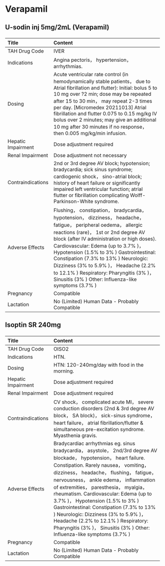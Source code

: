 # Verapamil

## U-sodin inj 5mg/2mL (Verapamil)

##### 

| Title              | Content                                                                                                                                                                                                                                                                                                                                                                                                                                                                          |
|:-------------------|:---------------------------------------------------------------------------------------------------------------------------------------------------------------------------------------------------------------------------------------------------------------------------------------------------------------------------------------------------------------------------------------------------------------------------------------------------------------------------------|
| TAH Drug Code      | IVER                                                                                                                                                                                                                                                                                                                                                                                                                                                                             |
| Indications        | Angina pectoris， hypertension， arrhythmias.                                                                                                                                                                                                                                                                                                                                                                                                                                    |
| Dosing             | Acute ventricular rate control (in hemodynamically stable patients， due to Atrial fibrillation and flutter): Initial: bolus 5 to 10 mg over ?2 min; dose may be repeated after 15 to 30 min， may repeat 2-3 times per day. [Micromedex 20211013] Atrial fibrillation and flutter 0.075 to 0.15 mg/kg IV bolus over 2 minutes; may give an additional 10 mg after 30 minutes if no response， then 0.005 mg/kg/min infusion.                                                    |
| Hepatic Impairment | Dose adjustment required                                                                                                                                                                                                                                                                                                                                                                                                                                                         |
| Renal Impairment   | Dose adjustment not necessary                                                                                                                                                                                                                                                                                                                                                                                                                                                    |
| Contraindications  | 2nd or 3rd degree AV block; hypotension; bradycardia; sick sinus syndrome; cardiogenic shock， sino-atrial block; history of heart failure or significantly impaired left ventricular function; atrial flutter or fibrillation complicating Wolff-Parkinson-White syndrome.                                                                                                                                                                                                      |
| Adverse Effects    | Flushing， constipation， bradycardia， hypotension， dizziness， headache， fatigue， peripheral oedema， allergic reactions (rare)， 1st or 2nd degree AV block (after IV administration or high doses). Cardiovascular: Edema (up to 3.7% )， Hypotension (1.5% to 3% ) Gastrointestinal: Constipation (7.3% to 13% ) Neurologic: Dizziness (3% to 5.9% )， Headache (2.2% to 12.1% ) Respiratory: Pharyngitis (3% )， Sinusitis (3% ) Other: Influenza-like symptoms (3.7% ) |
| Pregnancy          | Compatible                                                                                                                                                                                                                                                                                                                                                                                                                                                                       |
| Lactation          | No (Limited) Human Data - Probably Compatible                                                                                                                                                                                                                                                                                                                                                                                                                                    |

## Isoptin SR 240mg

##### 

| Title              | Content                                                                                                                                                                                                                                                                                                                                                                                                                                                                                                                                                                        |
|:-------------------|:-------------------------------------------------------------------------------------------------------------------------------------------------------------------------------------------------------------------------------------------------------------------------------------------------------------------------------------------------------------------------------------------------------------------------------------------------------------------------------------------------------------------------------------------------------------------------------|
| TAH Drug Code      | OISO2                                                                                                                                                                                                                                                                                                                                                                                                                                                                                                                                                                          |
| Indications        | HTN.                                                                                                                                                                                                                                                                                                                                                                                                                                                                                                                                                                           |
| Dosing             | HTN: 120-240mg/day with food in the morning.                                                                                                                                                                                                                                                                                                                                                                                                                                                                                                                                   |
| Hepatic Impairment | Dose adjustment required                                                                                                                                                                                                                                                                                                                                                                                                                                                                                                                                                       |
| Renal Impairment   | Dose adjustment required                                                                                                                                                                                                                                                                                                                                                                                                                                                                                                                                                       |
| Contraindications  | CV shock， complicated acute MI， severe conduction disorders (2nd & 3rd degree AV block， SA block)， sick-sinus syndrome， heart failure， atrial fibrillation/flutter & simultaneous pre-excitation syndrome. Myasthenia gravis.                                                                                                                                                                                                                                                                                                                                            |
| Adverse Effects    | Bradycardiac arrhythmias eg. sinus bradycardia， asystole， 2nd/3rd degree AV blockade， hypotension， heart failure. Constipation. Rarely nausea， vomiting， dizziness， headache， flushing， fatigue， nervousness， ankle edema， inflammation of extremities， paresthesia， myalgia， rheumatism. Cardiovascular: Edema (up to 3.7% )， Hypotension (1.5% to 3% ) Gastrointestinal: Constipation (7.3% to 13% ) Neurologic: Dizziness (3% to 5.9% )， Headache (2.2% to 12.1% ) Respiratory: Pharyngitis (3% )， Sinusitis (3% ) Other: Influenza-like symptoms (3.7% ) |
| Pregnancy          | Compatible                                                                                                                                                                                                                                                                                                                                                                                                                                                                                                                                                                     |
| Lactation          | No (Limited) Human Data - Probably Compatible                                                                                                                                                                                                                                                                                                                                                                                                                                                                                                                                  |

